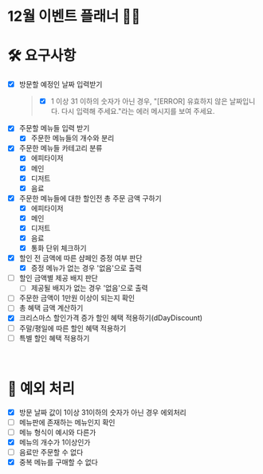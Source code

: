 # 12월 이벤트 플래너 🎅🏻

# 🛠️ 요구사항

- [x] 방문할 예정인 날짜 입력받기
  > - [x] 1 이상 31 이하의 숫자가 아닌 경우, "[ERROR] 유효하지 않은 날짜입니다. 다시 입력해 주세요."라는 에러 메시지를 보여 주세요.
- [x] 주문할 메뉴들 입력 받기
  - [x] 주문한 메뉴들의 개수와 분리
- [x] 주문한 메뉴들 카테고리 분류
  - [x] 에피타이저
  - [x] 메인
  - [x] 디저트
  - [x] 음료
- [x] 주문한 메뉴들에 대한 할인전 총 주문 금액 구하기
  - [x] 에피타이저
  - [x] 메인
  - [x] 디저트
  - [x] 음료
  - [x] 통화 단위 체크하기
- [x] 할인 전 금액에 따른 샴페인 증정 여부 판단
  - [x] 증정 메뉴가 없는 경우 '없음'으로 출력
- [ ] 할인 금액별 제공 배지 판단
  - [ ] 제공될 배지가 없는 경우 '없음'으로 출력
- [ ] 주문한 금액이 1만원 이상이 되는지 확인
- [ ] 총 혜택 금액 계산하기
- [x] 크리스마스 할인가격 증가 할인 혜택 적용하기(dDayDiscount)
- [ ] 주말/평일에 따른 할인 혜택 적용하기
- [ ] 특별 할인 혜택 적용하기

<br/>

# 🚨 예외 처리

- [x] 방문 날짜 값이 1이상 31이하의 숫자가 아닌 경우 에외처리
- [ ] 메뉴판에 존재하는 메뉴인지 확인
- [ ] 메뉴 형식이 예시와 다른가
- [x] 메뉴의 개수가 1이상인가
- [ ] 음료만 주문할 수 없다
- [x] 중복 메뉴를 구매할 수 없다

